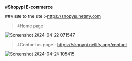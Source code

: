 #**Shopypi E-commerce**

##Visite to the site :-https://shopypi.netlify.com

>#Home page

![Screenshot 2024-04-22 071547](https://github.com/AbhishekSharma42/E-commerce/assets/89927608/f73416d5-0f69-42e5-98d4-8634751c542a)

>#Contact us page :-https://shopypi.netlify.app/contact

![Screenshot 2024-04-24 105415](https://github.com/AbhishekSharma42/E-commerce/assets/89927608/6d9e6907-a585-40f2-ae6f-8c56ab7607f0)
